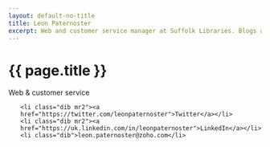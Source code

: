 ```yaml
---
layout: default-no-title
title: Leon Paternoster
excerpt: Web and customer service manager at Suffolk Libraries. Blogs about web design, code, politics, books and all sorts of other things.
---
```


<h1 class="f6 f5-ns tracked ttu pa0 ma0 mb1 custom-lh-title">{{ page.title }}</h1>

<p class="f3 f1-ns measure-narrow custom-lh-title mt0 mb3">Web &amp; customer service</p>

<ul class="b ma0 pa0 mb2 pb4 custom-lh-copy">

	<li class="dib mr2"><a href="https://twitter.com/leonpaternoster">Twitter</a></li>
	<li class="dib mr2"><a href="https://uk.linkedin.com/in/leonpaternoster">LinkedIn</a></li>
	<li class="dib">leon.paternoster@zoho.com</li>

</ul>

<!-- <h2 class="gray f6 tracked ttu pa0 ma0 mt4-ns mb1 custom-lh-title">Recent blog posts</h2>

<ul class="list pl0">

{% for post in site.posts limit:5 %}

	<li class="{% include link-list.html %}"><a href="{{ post.url }}">{{ post.title }}</a> <span class="{% include link-list-meta.html %}">Posted <time>{{ post.date | date_to_string }}</time> and filed under <a href="/blog/{{ post.category }}">{{ post.category }}</a></span></li>

{% endfor %}

</ul> -->
